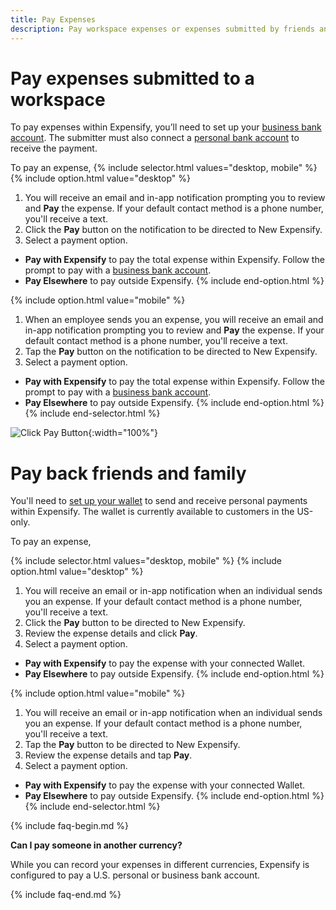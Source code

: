```yaml
---
title: Pay Expenses
description: Pay workspace expenses or expenses submitted by friends and family
---
```

<div id="new-expensify" markdown="1">

# Pay expenses submitted to a workspace

To pay expenses within Expensify, you’ll need to set up your [business bank account](https://help.expensify.com/articles/new-expensify/expenses-&-payments/Connect-a-Business-Bank-Account). 
The submitter must also connect a [personal bank account](https://help.expensify.com/articles/new-expensify/expenses-&-payments/Connect-a-Personal-Bank-Account) to receive the payment. 

To pay an expense,
{% include selector.html values="desktop, mobile" %}
{% include option.html value="desktop" %}
1. You will receive an email and in-app notification prompting you to review and **Pay** the expense. If your default contact method is a phone number, you'll receive a text.
2. Click the **Pay** button on the notification to be directed to New Expensify.
3. Select a payment option.
- **Pay with Expensify** to pay the total expense within Expensify. Follow the prompt to pay with a [business bank account](https://help.expensify.com/articles/new-expensify/expenses-&-payments/Connect-a-Business-Bank-Account).
- **Pay Elsewhere** to pay outside Expensify.
{% include end-option.html %}

{% include option.html value="mobile" %}
1. When an employee sends you an expense, you will receive an email and in-app notification prompting you to review and **Pay** the expense. If your default contact method is a phone number, you'll receive a text.
2. Tap the **Pay** button on the notification to be directed to New Expensify.
3. Select a payment option.
- **Pay with Expensify** to pay the total expense within Expensify. Follow the prompt to pay with a [business bank account](https://help.expensify.com/articles/new-expensify/expenses-&-payments/Connect-a-Business-Bank-Account).
- **Pay Elsewhere** to pay outside Expensify.
{% include end-option.html %}
{% include end-selector.html %}

![Click Pay Button]({{site.url}}/assets/images/Reports_PayExpense_02.png){:width="100%"}

# Pay back friends and family

You'll need to [set up your wallet](https://help.expensify.com/articles/new-expensify/expenses-&-payments/Set-up-your-wallet) to send and receive personal payments within Expensify. The wallet is currently available to customers in the US-only.

To pay an expense,

{% include selector.html values="desktop, mobile" %}
{% include option.html value="desktop" %}
1. You will receive an email or in-app notification when an individual sends you an expense. If your default contact method is a phone number, you'll receive a text.
2. Click the **Pay** button to be directed to New Expensify.
3. Review the expense details and click **Pay**.
4. Select a payment option.
- **Pay with Expensify** to pay the expense with your connected Wallet. 
- **Pay Elsewhere** to pay outside Expensify.
{% include end-option.html %}

{% include option.html value="mobile" %}
1. You will receive an email or in-app notification when an individual sends you an expense. If your default contact method is a phone number, you'll receive a text.
2. Tap the **Pay** button to be directed to New Expensify.
3. Review the expense details and tap **Pay**.
4. Select a payment option.
- **Pay with Expensify** to pay the expense with your connected Wallet. 
- **Pay Elsewhere** to pay outside Expensify.
{% include end-option.html %}
{% include end-selector.html %}

{% include faq-begin.md %}

**Can I pay someone in another currency?**

While you can record your expenses in different currencies, Expensify is configured to pay a U.S. personal or business bank account. 

{% include faq-end.md %}

</div>
